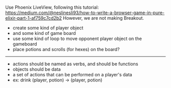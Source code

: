 Use Phoenix LiveView, following this tutorial: https://medium.com/@neslinesli93/how-to-write-a-browser-game-in-pure-elixir-part-1-af759c7cd2b2
However, we are not making Breakout.

 - create some kind of player object
 - and some kind of game board
 - use some kind of loop to move opponent player object on the gameboard
 - place potions and scrolls (for hexes) on the board?

________________________________________________________________________

 - actions should be named as verbs, and should be functions
 - objects should be data
 - a set of actions that can be performed on a player's data
 - ex: drink (player, potion) -> (player, potion)
